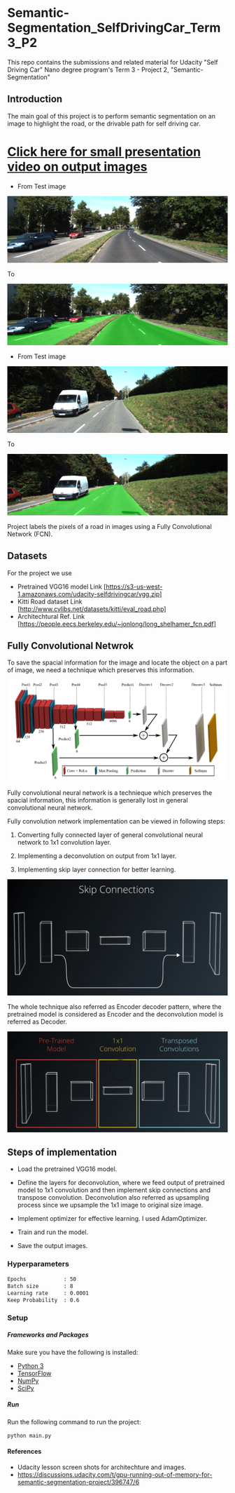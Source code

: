 # Semantic-Segmentation_SelfDrivingCar_Term3_P2
This repo contains the submissions and related material for Udacity "Self Driving Car" Nano degree program's Term 3 - Project 2, "Semantic-Segmentation"

## Introduction

The main goal of this project is to perform semantic segmentation on an image to highlight the road, or the drivable path for self driving car.

# [Click here for small presentation video on output images](https://www.youtube.com/watch?v=Vkf4cMnO7ig&t=31s)

- From Test image

![alt text](https://github.com/sulabhmatele/Semantic-Segmentation_SelfDrivingCar_Term3_P2/blob/master/images/umm_000008.png)

To

![alt text](https://github.com/sulabhmatele/Semantic-Segmentation_SelfDrivingCar_Term3_P2/blob/master/runs_epochs50/1513740327.5142293/umm_000008.png)

- From Test image

![alt text](https://github.com/sulabhmatele/Semantic-Segmentation_SelfDrivingCar_Term3_P2/blob/master/images/um_000017.png)

To

![alt text](https://github.com/sulabhmatele/Semantic-Segmentation_SelfDrivingCar_Term3_P2/blob/master/runs_epochs50/1513740327.5142293/um_000017.png)

Project labels the pixels of a road in images using a Fully Convolutional Network (FCN).
## Datasets

For the project we use
 - Pretrained VGG16 model Link [https://s3-us-west-1.amazonaws.com/udacity-selfdrivingcar/vgg.zip]
 - Kitti Road dataset Link [http://www.cvlibs.net/datasets/kitti/eval_road.php]
 - Architechtural Ref. Link [https://people.eecs.berkeley.edu/~jonlong/long_shelhamer_fcn.pdf]

## Fully Convolutional Netwrok

To save the spacial information for the image and locate the object on a part of image, we need a technique which preserves this information.

![alt text](https://github.com/sulabhmatele/Semantic-Segmentation_SelfDrivingCar_Term3_P2/blob/master/images/FullFCN_Architecture.png)

Fully convolutional neural network is a technieque which preserves the spacial information, this information is generally lost in general convolutional neural network.

Fully convolution network implementation can be viewed in following steps:

1. Converting fully connected layer of general convolutional neural network to 1x1 convolution layer.

2. Implementing a deconvolution on output from 1x1 layer.

3. Implementing skip layer connection for better learning.

![alt text](https://github.com/sulabhmatele/Semantic-Segmentation_SelfDrivingCar_Term3_P2/blob/master/images/SkipConnections.png)

The whole technique also referred as Encoder decoder pattern, where the pretrained model is considered as Encoder and the deconvolution model is referred as Decoder.

![alt text](https://github.com/sulabhmatele/Semantic-Segmentation_SelfDrivingCar_Term3_P2/blob/master/images/FCN_EnDeView.png)

## Steps of implementation

- Load the pretrained VGG16 model.

- Define the layers for deconvolution, where we feed output of pretrained model to 1x1 convolution and then implement skip connections and transpose convolution.
Deconvolution also referred as upsampling process since we upsample the 1x1 image to original size image.

- Implement optimizer for effective learning. I used AdamOptimizer.

- Train and run the model.

- Save the output images.

### Hyperparameters

```
Epochs            : 50
Batch size        : 8
Learning rate     : 0.0001
Keep Probability  : 0.6
```

### Setup

##### Frameworks and Packages
Make sure you have the following is installed:
 - [Python 3](https://www.python.org/)
 - [TensorFlow](https://www.tensorflow.org/)
 - [NumPy](http://www.numpy.org/)
 - [SciPy](https://www.scipy.org/)

##### Run
Run the following command to run the project:
```
python main.py
```

#### References

+ Udacity lesson screen shots for architechture and images.
+ https://discussions.udacity.com/t/gpu-running-out-of-memory-for-semantic-segmentation-project/396747/6


